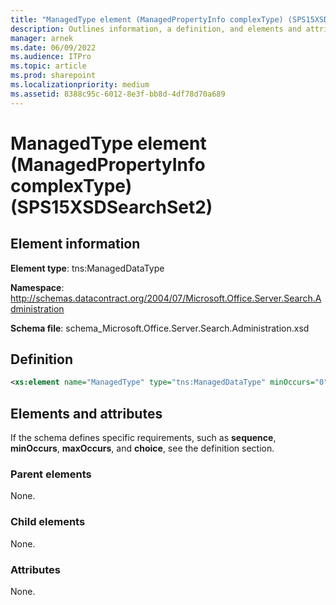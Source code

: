 ```yaml
---
title: "ManagedType element (ManagedPropertyInfo complexType) (SPS15XSDSearchSet2)"
description: Outlines information, a definition, and elements and attributes for the ManagedType element (ManagedPropertyInfo complexType) Sharepoint.
manager: arnek
ms.date: 06/09/2022
ms.audience: ITPro
ms.topic: article
ms.prod: sharepoint
ms.localizationpriority: medium
ms.assetid: 8388c95c-6012-8e3f-bb8d-4df78d70a689
---
```


# ManagedType element (ManagedPropertyInfo complexType) (SPS15XSDSearchSet2)

 
  
## Element information
**Element type**: tns:ManagedDataType

**Namespace**: http://schemas.datacontract.org/2004/07/Microsoft.Office.Server.Search.Administration 

**Schema file**: schema_Microsoft.Office.Server.Search.Administration.xsd 
   
## Definition

```XML
<xs:element name="ManagedType" type="tns:ManagedDataType" minOccurs="0"></xs:element>

```

## Elements and attributes

If the schema defines specific requirements, such as **sequence**, **minOccurs**, **maxOccurs**, and **choice**, see the definition section. 
  
### Parent elements

None.
  
### Child elements

None.
  
### Attributes

None.
  

